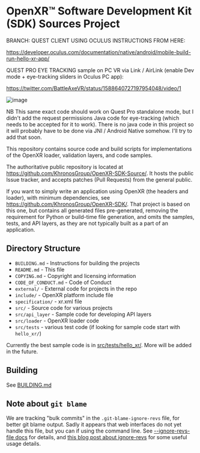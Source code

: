 # OpenXR™ Software Development Kit (SDK) Sources Project

<!--
Copyright (c) 2017-2022, The Khronos Group Inc.

SPDX-License-Identifier: CC-BY-4.0
-->

BRANCH: QUEST CLIENT USING OCULUS INSTRUCTIONS FROM HERE:

https://developer.oculus.com/documentation/native/android/mobile-build-run-hello-xr-app/

QUEST PRO EYE TRACKING sample on PC VR via Link / AirLink (enable Dev mode + eye-tracking sliders in Oculus PC app):

https://twitter.com/BattleAxeVR/status/1588640727197954048/video/1

![image](https://user-images.githubusercontent.com/11604039/200199048-adeef6c8-d349-436f-80ff-d237c35244c4.png)


NB This same exact code should work on Quest Pro standalone mode, but I didn't add the request permissions Java code for eye-tracking (which needs to be accepted for it to work). There is no java code in this project so it will probably have to be done via JNI / Android Native somehow. I'll try to add that soon.

This repository contains source code and build scripts for implementations
of the OpenXR loader, validation layers, and code samples.

The authoritative public repository is located at
<https://github.com/KhronosGroup/OpenXR-SDK-Source/>.
It hosts the public Issue tracker, and accepts patches (Pull Requests) from the
general public.

If you want to simply write an application using OpenXR (the headers and loader),
with minimum dependencies,
see <https://github.com/KhronosGroup/OpenXR-SDK/>.
That project is based on this one, but contains all generated files pre-generated,
removing the requirement for Python or build-time file generation,
and omits the samples, tests, and API layers, as they are not typically built as a part of an application.

## Directory Structure

- `BUILDING.md` - Instructions for building the projects
- `README.md` - This file
- `COPYING.md` - Copyright and licensing information
- `CODE_OF_CONDUCT.md` - Code of Conduct
- `external/` - External code for projects in the repo
- `include/` - OpenXR platform include file
- `specification/` - xr.xml file
- `src/` - Source code for various projects
- `src/api_layer` - Sample code for developing API layers
- `src/loader` - OpenXR loader code
- `src/tests` - various test code (if looking for sample code start with `hello_xr/`)

Currently the best sample code is in [src/tests/hello_xr/](src/tests/hello_xr).  More will be added in the future.

## Building

See [BUILDING.md](BUILDING.md)

## Note about `git blame`

We are tracking "bulk commits" in the `.git-blame-ignore-revs` file, for better
git blame output. Sadly it appears that web interfaces do not yet handle this
file, but you can if using the command line. See
[--ignore-revs-file docs](https://git-scm.com/docs/git-blame#Documentation/git-blame.txt---ignore-revs-fileltfilegt)
for details, and
[this blog post about ignore-revs](https://www.moxio.com/blog/43/ignoring-bulk-change-commits-with-git-blame)
for some useful usage details.
